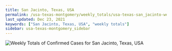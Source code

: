 ```yaml
---
title: San Jacinto, Texas, USA
permalink: /usa-texas-montgomery/weekly_totals/usa-texas-san_jacinto-weekly_totals.html
last_updated: Dec 23, 2021
keywords: ["San Jacinto, Texas, USA", "weekly totals"]
sidebar: usa-texas-montgomery_sidebar
---
```


![Weekly Totals of Confirmed Cases for San Jacinto, Texas, USA](/covid_tracker/images/graphs/usa-texas-san_jacinto-weekly_totals_graph.png)

